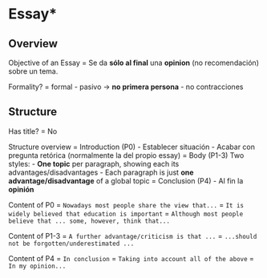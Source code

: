 # Essay*

## Overview

Objective of an Essay
    = Se da **sólo al final** una **opinion** (no recomendación) sobre un tema.

Formality?
    = formal
        - pasivo -> **no primera persona**
        - no contracciones

## Structure

Has title? = No

Structure overview
    = Introduction (P0)
        - Establecer situación
        - Acabar con pregunta retórica (normalmente la del propio essay)
    = Body (P1-3) Two styles:
        - **One topic** per paragraph, showing each its advantages/disadvantages
        - Each paragraph is just **one advantage/disadvantage** of a global topic
    = Conclusion (P4)
        - Al fin la **opinión**

Content of P0
    = `Nowadays most people share the view that...`
    = `It is widely believed that education is important`
    = `Although most people believe that ... some, however, think that...`

Content of P1-3
    = `A further advantage/criticism is that ...`
    = `...should not be forgotten/underestimated ...`

Content of P4
    = `In conclusion`
    = `Taking into account all of the above`
    = `In my opinion...`
